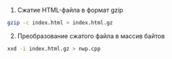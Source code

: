 1. Сжатие HTML-файла в формат gzip

```bash
gzip -c index.html > index.html.gz
```

2. Преобразование сжатого файла в массив байтов

```bash
xxd -i index.html.gz > nwp.cpp
```